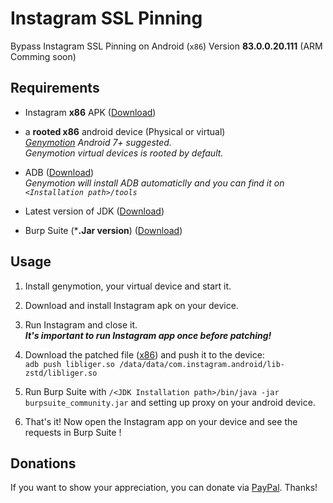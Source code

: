 # Instagram SSL Pinning
Bypass Instagram SSL Pinning on Android (`x86`) Version **83.0.0.20.111** (ARM Comming soon)

Requirements
------------
* Instagram **x86** APK ([Download](https://www.apkmirror.com/apk/instagram/instagram-instagram/instagram-instagram-83-0-0-20-111-144612-release/instagram-83-0-0-20-111-4-android-apk-download/))  

* a **rooted x86** android device (Physical or virtual)  
   *[Genymotion](https://www.genymotion.com/) Android 7+ suggested.*  
   *Genymotion virtual devices is rooted by default.*
   
* ADB ([Download](https://developer.android.com/studio/releases/platform-tools.html))  
    *Genymotion will install ADB automaticlly and you can find it on `<Installation path>/tools`*
  
* Latest version of JDK ([Download](https://www.oracle.com/technetwork/java/javase/downloads/jdk11-downloads-5066655.html))

* Burp Suite (***.Jar version**) ([Download](https://portswigger.net/burp/communitydownload))

Usage
-----
1. Install genymotion, your virtual device and start it.  

2. Download and install Instagram apk on your device.  

3. Run Instagram and close it.  
  ***It's important to run Instagram app once before patching!***  
  
4. Download the patched file ([x86](https://github.com/itsMoji/Instagram_SSL_Pinning/tree/master/x86)) and push it to the device:  
  `adb push libliger.so /data/data/com.instagram.android/lib-zstd/libliger.so`  
  
5. Run Burp Suite with `/<JDK Installation path>/bin/java -jar burpsuite_community.jar` and setting up proxy on your android device.  

6. That's it! Now open the Instagram app on your device and see the requests in Burp Suite !

Donations
--------
If you want to show your appreciation, you can donate via [PayPal](https://www.paypal.com/cgi-bin/webscr?cmd=_donations&business=its13moji%40gmail%2ecom&lc=US&item_name=Instagram_SSL_Pinning_Donation). Thanks!